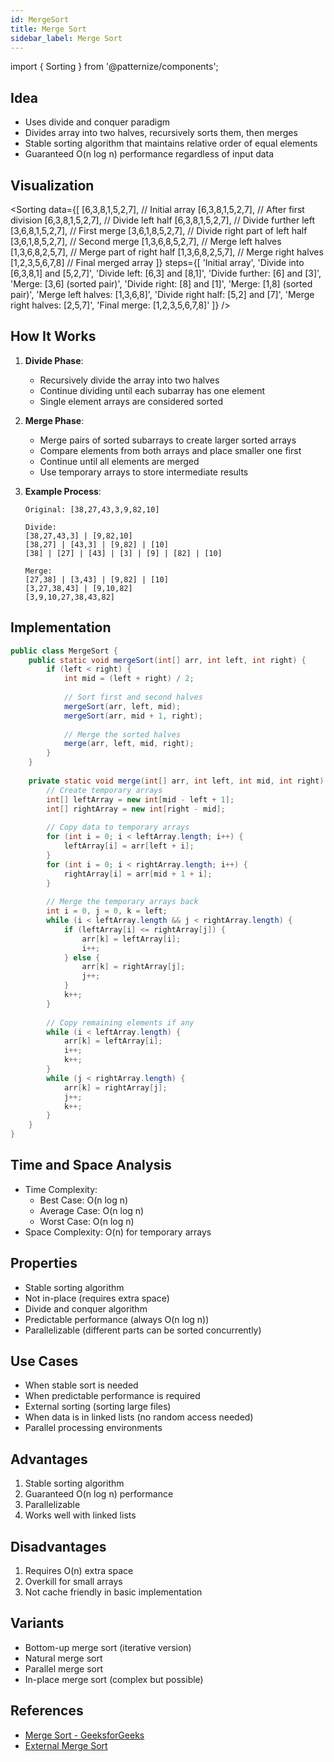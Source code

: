 ```yaml
---
id: MergeSort
title: Merge Sort
sidebar_label: Merge Sort
---
```


import { Sorting } from '@patternize/components';

## Idea
- Uses divide and conquer paradigm
- Divides array into two halves, recursively sorts them, then merges
- Stable sorting algorithm that maintains relative order of equal elements
- Guaranteed O(n log n) performance regardless of input data

## Visualization
<Sorting
    data={[
    [6,3,8,1,5,2,7],     // Initial array
    [6,3,8,1,5,2,7],     // After first division
    [6,3,8,1,5,2,7],     // Divide left half
    [6,3,8,1,5,2,7],     // Divide further left
    [3,6,8,1,5,2,7],     // First merge
    [3,6,1,8,5,2,7],     // Divide right part of left half
    [3,6,1,8,5,2,7],     // Second merge
    [1,3,6,8,5,2,7],     // Merge left halves
    [1,3,6,8,2,5,7],     // Merge part of right half
    [1,3,6,8,2,5,7],     // Merge right halves
    [1,2,3,5,6,7,8]      // Final merged array
    ]}
    steps={[
    'Initial array',
    'Divide into [6,3,8,1] and [5,2,7]',
    'Divide left: [6,3] and [8,1]',
    'Divide further: [6] and [3]',
    'Merge: [3,6] (sorted pair)',
    'Divide right: [8] and [1]',
    'Merge: [1,8] (sorted pair)',
    'Merge left halves: [1,3,6,8]',
    'Divide right half: [5,2] and [7]',
    'Merge right halves: [2,5,7]',
    'Final merge: [1,2,3,5,6,7,8]'
    ]}
/>

## How It Works

1. **Divide Phase**:
   - Recursively divide the array into two halves
   - Continue dividing until each subarray has one element
   - Single element arrays are considered sorted

2. **Merge Phase**:
   - Merge pairs of sorted subarrays to create larger sorted arrays
   - Compare elements from both arrays and place smaller one first
   - Continue until all elements are merged
   - Use temporary arrays to store intermediate results

3. **Example Process**:
   ```
   Original: [38,27,43,3,9,82,10]
   
   Divide:
   [38,27,43,3] | [9,82,10]
   [38,27] | [43,3] | [9,82] | [10]
   [38] | [27] | [43] | [3] | [9] | [82] | [10]
   
   Merge:
   [27,38] | [3,43] | [9,82] | [10]
   [3,27,38,43] | [9,10,82]
   [3,9,10,27,38,43,82]
   ```

## Implementation
```java
public class MergeSort {
    public static void mergeSort(int[] arr, int left, int right) {
        if (left < right) {
            int mid = (left + right) / 2;
            
            // Sort first and second halves
            mergeSort(arr, left, mid);
            mergeSort(arr, mid + 1, right);
            
            // Merge the sorted halves
            merge(arr, left, mid, right);
        }
    }
    
    private static void merge(int[] arr, int left, int mid, int right) {
        // Create temporary arrays
        int[] leftArray = new int[mid - left + 1];
        int[] rightArray = new int[right - mid];
        
        // Copy data to temporary arrays
        for (int i = 0; i < leftArray.length; i++) {
            leftArray[i] = arr[left + i];
        }
        for (int i = 0; i < rightArray.length; i++) {
            rightArray[i] = arr[mid + 1 + i];
        }
        
        // Merge the temporary arrays back
        int i = 0, j = 0, k = left;
        while (i < leftArray.length && j < rightArray.length) {
            if (leftArray[i] <= rightArray[j]) {
                arr[k] = leftArray[i];
                i++;
            } else {
                arr[k] = rightArray[j];
                j++;
            }
            k++;
        }
        
        // Copy remaining elements if any
        while (i < leftArray.length) {
            arr[k] = leftArray[i];
            i++;
            k++;
        }
        while (j < rightArray.length) {
            arr[k] = rightArray[j];
            j++;
            k++;
        }
    }
}
```

## Time and Space Analysis
- Time Complexity:
  - Best Case: O(n log n)
  - Average Case: O(n log n)
  - Worst Case: O(n log n)
- Space Complexity: O(n) for temporary arrays

## Properties
- Stable sorting algorithm
- Not in-place (requires extra space)
- Divide and conquer algorithm
- Predictable performance (always O(n log n))
- Parallelizable (different parts can be sorted concurrently)

## Use Cases
- When stable sort is needed
- When predictable performance is required
- External sorting (sorting large files)
- When data is in linked lists (no random access needed)
- Parallel processing environments

## Advantages
1. Stable sorting algorithm
2. Guaranteed O(n log n) performance
3. Parallelizable
4. Works well with linked lists

## Disadvantages
1. Requires O(n) extra space
2. Overkill for small arrays
3. Not cache friendly in basic implementation

## Variants
- Bottom-up merge sort (iterative version)
- Natural merge sort
- Parallel merge sort
- In-place merge sort (complex but possible)

## References
- [Merge Sort - GeeksforGeeks](https://www.geeksforgeeks.org/merge-sort/)
- [External Merge Sort](https://en.wikipedia.org/wiki/External_sorting)

